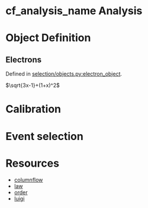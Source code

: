 # __cf_analysis_name__ Analysis

# Object Definition

## Electrons

Defined in [selection/objects.py:electron_object](__cf_analysis_name__/selection/objects.py).

$\sqrt{3x-1}+(1+x)^2$


# Calibration

# Event selection

# Resources

- [columnflow](https://github.com/uhh-cms/columnflow)
- [law](https://github.com/riga/law)
- [order](https://github.com/riga/order)
- [luigi](https://github.com/spotify/luigi)

